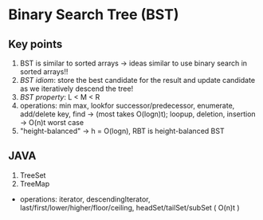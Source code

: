 # Binary Search Tree (BST)

## Key points
1. BST is similar to sorted arrays -> ideas similar to use binary search in sorted arrays!!
2. *BST idiom*: store the best candidate for the result and update candidate as we iteratively descend the tree!
3. *BST property*: L < M < R  
4. operations: min max, lookfor successor/predecessor, enumerate, add/delete key, find -> (most takes O(logn)t); loopup, deletion, insertion -> O(n)t worst case
5. "height-balanced" -> h = O(logn), RBT is height-balanced BST


## JAVA
1. TreeSet
2. TreeMap
* operations: iterator, descendingIterator, last/first/lower/higher/floor/ceiling, headSet/tailSet/subSet ( O(n)t )
